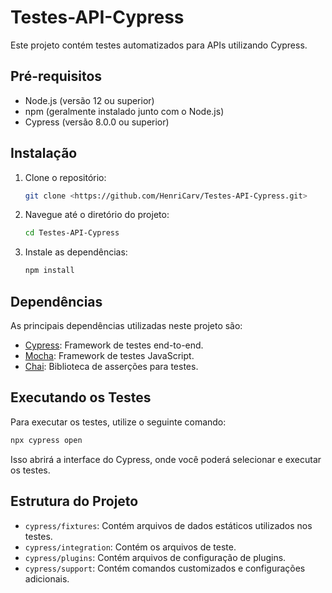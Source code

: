 # Testes-API-Cypress

Este projeto contém testes automatizados para APIs utilizando Cypress.

## Pré-requisitos

- Node.js (versão 12 ou superior)
- npm (geralmente instalado junto com o Node.js)
- Cypress (versão 8.0.0 ou superior)

## Instalação

1. Clone o repositório:
    ```bash
    git clone <https://github.com/HenriCarv/Testes-API-Cypress.git>
    ```
2. Navegue até o diretório do projeto:
    ```bash
    cd Testes-API-Cypress
    ```
3. Instale as dependências:
    ```bash
    npm install
    ```

## Dependências

As principais dependências utilizadas neste projeto são:

- [Cypress](https://www.cypress.io/): Framework de testes end-to-end.
- [Mocha](https://mochajs.org/): Framework de testes JavaScript.
- [Chai](https://www.chaijs.com/): Biblioteca de asserções para testes.

## Executando os Testes

Para executar os testes, utilize o seguinte comando:
```bash
npx cypress open
```
Isso abrirá a interface do Cypress, onde você poderá selecionar e executar os testes.

## Estrutura do Projeto

- `cypress/fixtures`: Contém arquivos de dados estáticos utilizados nos testes.
- `cypress/integration`: Contém os arquivos de teste.
- `cypress/plugins`: Contém arquivos de configuração de plugins.
- `cypress/support`: Contém comandos customizados e configurações adicionais.


